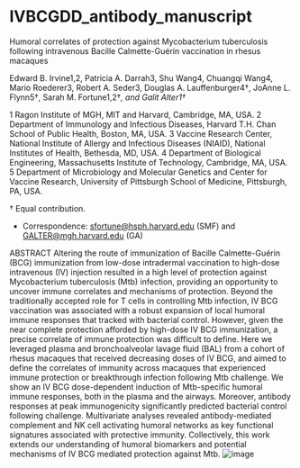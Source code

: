 # IVBCGDD_antibody_manuscript

Humoral correlates of protection against Mycobacterium tuberculosis following intravenous Bacille Calmette-Guérin vaccination in rhesus macaques

Edward B. Irvine1,2, Patricia A. Darrah3, Shu Wang4, Chuangqi Wang4, Mario Roederer3, Robert A. Seder3, Douglas A. Lauffenburger4†, JoAnne L. Flynn5†, Sarah M. Fortune1,2†*, and Galit Alter1†*

1 Ragon Institute of MGH, MIT and Harvard, Cambridge, MA, USA.
2 Department of Immunology and Infectious Diseases, Harvard T.H. Chan School of Public Health, Boston, MA, USA.
3 Vaccine Research Center, National Institute of Allergy and Infectious Diseases (NIAID), National Institutes of Health, Bethesda, MD, USA.
4 Department of Biological Engineering, Massachusetts Institute of Technology, Cambridge, MA, USA.
5 Department of Microbiology and Molecular Genetics and Center for Vaccine Research, University of Pittsburgh School of Medicine, Pittsburgh, PA, USA.

† Equal contribution.
* Correspondence: sfortune@hsph.harvard.edu (SMF) and GALTER@mgh.harvard.edu (GA)






ABSTRACT
Altering the route of immunization of Bacille Calmette-Guérin (BCG) immunization from low-dose intradermal vaccination to high-dose intravenous (IV) injection resulted in a high level of protection against Mycobacterium tuberculosis (Mtb) infection, providing an opportunity to uncover immune correlates and mechanisms of protection. Beyond the traditionally accepted role for T cells in controlling Mtb infection, IV BCG vaccination was associated with a robust expansion of local humoral immune responses that tracked with bacterial control. However, given the near complete protection afforded by high-dose IV BCG immunization, a precise correlate of immune protection was difficult to define. Here we leveraged plasma and bronchoalveolar lavage fluid (BAL) from a cohort of rhesus macaques that received decreasing doses of IV BCG, and aimed to define the correlates of immunity across macaques that experienced immune protection or breakthrough infection following Mtb challenge. We show an IV BCG dose-dependent induction of Mtb-specific humoral immune responses, both in the plasma and the airways. Moreover, antibody responses at peak immunogenicity significantly predicted bacterial control following challenge. Multivariate analyses revealed antibody-mediated complement and NK cell activating humoral networks as key functional signatures associated with protective immunity. Collectively, this work extends our understanding of humoral biomarkers and potential mechanisms of IV BCG mediated protection against Mtb.
![image](https://user-images.githubusercontent.com/55070240/236818940-d8f980b3-8158-488c-bce2-55766eeafe52.png)

